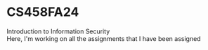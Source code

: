 # CS458FA24
Introduction to Information Security<br> Here, I'm working on all the assignments that I have been assigned
